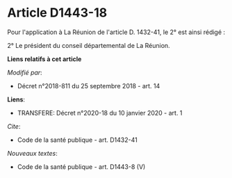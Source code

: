# Article D1443-18

Pour l'application à La Réunion de l'article D. 1432-41, le 2° est ainsi rédigé :

2° Le président du conseil départemental de La Réunion.

**Liens relatifs à cet article**

_Modifié par_:

  - Décret n°2018-811 du 25 septembre 2018 - art. 14

**Liens**:

  - TRANSFERE: Décret n°2020-18 du 10 janvier 2020 - art. 1

_Cite_:

  - Code de la santé publique - art. D1432-41

_Nouveaux textes_:

  - Code de la santé publique - art. D1443-8 (V)
